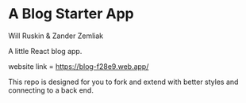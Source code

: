 # A Blog Starter App

Will Ruskin & Zander Zemliak

A little React blog app.

website link = https://blog-f28e9.web.app/

This repo is designed for you to fork and extend with better styles and connecting to a back end.
